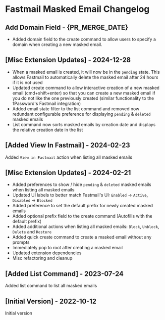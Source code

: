 # Fastmail Masked Email Changelog

## Add Domain Field - {PR_MERGE_DATE}

- Added domain field to the create command to allow users to specify a domain
  when creating a new masked email.

## [Misc Extension Updates] - 2024-12-28

- When a masked email is created, it will now be in the `pending` state. This allows
  Fastmail to automatically delete the masked email after 24 hours if it is not used
- Updated create command to allow interactive creation of a new masked email (cmd+shift+enter)
  so that you can create a new masked email if you do not like the one previously created
  (similar functionality to the 1Password's Fastmail integration)
- Added email state filter to the list command and removed now redundant
  configurable preference for displaying `pending` & `deleted` masked emails
- List command now sorts masked emails by creation date and displays the
  relative creation date in the list

## [Added View In Fastmail] - 2024-02-23

Added `View in Fastmail` action when listing all masked emails

## [Misc Extension Updates] - 2024-02-21

- Added preferences to show / hide `pending` & `deleted` masked emails when listing all masked emails
- Updated UI labels to better match Fastmail's UI: `Enabled` -> `Active`, `Disabled` -> `Blocked`
- Added preference to set the default prefix for newly created masked emails
- Added optional prefix field to the create command (Autofills with the default prefix)
- Added additional actions when listing all masked emails: `Block`, `Unblock`, `Delete` and `Restore`
- Added quick create command to create a masked email without any prompts
- Immediately pop to root after creating a masked email
- Updated extension dependencies
- Misc refactoring and cleanup

## [Added List Command] - 2023-07-24

Added list command to list all masked emails

## [Initial Version] - 2022-10-12

Initial version
